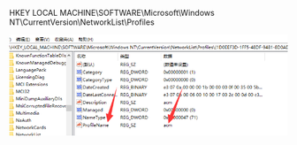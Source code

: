 HKEY LOCAL MACHINE\SOFTWARE\Microsoft\Windows NT\CurrentVersion\NetworkList\Profiles

![image-20191117002855858](../../../ImageAssets/image-20191117002855858.png)